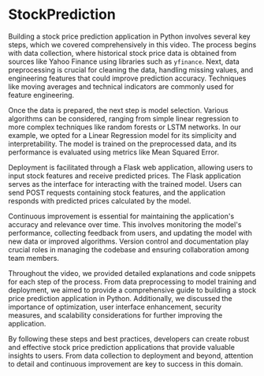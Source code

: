 # StockPrediction

Building a stock price prediction application in Python involves several key steps, which we covered comprehensively in this video. The process begins with data collection, where historical stock price data is obtained from sources like Yahoo Finance using libraries such as `yfinance`. Next, data preprocessing is crucial for cleaning the data, handling missing values, and engineering features that could improve prediction accuracy. Techniques like moving averages and technical indicators are commonly used for feature engineering.

Once the data is prepared, the next step is model selection. Various algorithms can be considered, ranging from simple linear regression to more complex techniques like random forests or LSTM networks. In our example, we opted for a Linear Regression model for its simplicity and interpretability. The model is trained on the preprocessed data, and its performance is evaluated using metrics like Mean Squared Error.

Deployment is facilitated through a Flask web application, allowing users to input stock features and receive predicted prices. The Flask application serves as the interface for interacting with the trained model. Users can send POST requests containing stock features, and the application responds with predicted prices calculated by the model.

Continuous improvement is essential for maintaining the application's accuracy and relevance over time. This involves monitoring the model's performance, collecting feedback from users, and updating the model with new data or improved algorithms. Version control and documentation play crucial roles in managing the codebase and ensuring collaboration among team members.

Throughout the video, we provided detailed explanations and code snippets for each step of the process. From data preprocessing to model training and deployment, we aimed to provide a comprehensive guide to building a stock price prediction application in Python. Additionally, we discussed the importance of optimization, user interface enhancement, security measures, and scalability considerations for further improving the application.

By following these steps and best practices, developers can create robust and effective stock price prediction applications that provide valuable insights to users. From data collection to deployment and beyond, attention to detail and continuous improvement are key to success in this domain.
